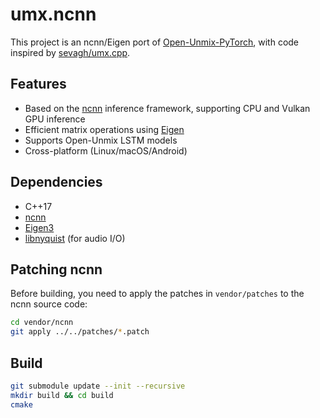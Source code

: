 # umx.ncnn

This project is an ncnn/Eigen port of [Open-Unmix-PyTorch](https://github.com/sigsep/open-unmix-pytorch), with code inspired by [sevagh/umx.cpp](https://github.com/sevagh/umx.cpp).

## Features

- Based on the [ncnn](https://github.com/Tencent/ncnn) inference framework, supporting CPU and Vulkan GPU inference
- Efficient matrix operations using [Eigen](https://eigen.tuxfamily.org/)
- Supports Open-Unmix LSTM models
- Cross-platform (Linux/macOS/Android)

## Dependencies

- C++17
- [ncnn](https://github.com/Tencent/ncnn)
- [Eigen3](https://gitlab.com/libeigen/eigen.git)
- [libnyquist](https://github.com/ddiakopoulos/libnyquist.git) (for audio I/O)




## Patching ncnn

Before building, you need to apply the patches in `vendor/patches` to the ncnn source code:

```sh
cd vendor/ncnn
git apply ../../patches/*.patch
```

## Build

```sh
git submodule update --init --recursive
mkdir build && cd build
cmake